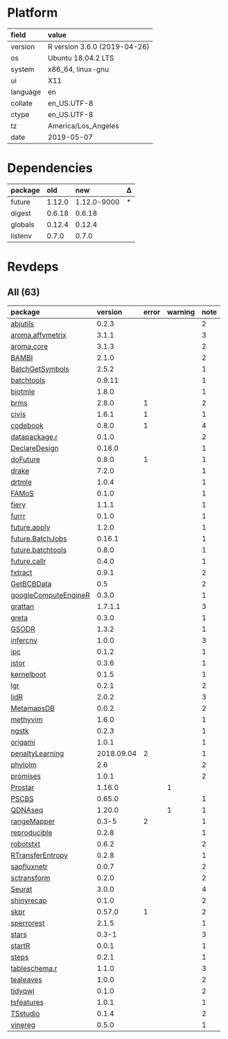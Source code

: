 # Platform

|field    |value                        |
|:--------|:----------------------------|
|version  |R version 3.6.0 (2019-04-26) |
|os       |Ubuntu 18.04.2 LTS           |
|system   |x86_64, linux-gnu            |
|ui       |X11                          |
|language |en                           |
|collate  |en_US.UTF-8                  |
|ctype    |en_US.UTF-8                  |
|tz       |America/Los_Angeles          |
|date     |2019-05-07                   |

# Dependencies

|package |old    |new         |Δ  |
|:-------|:------|:-----------|:--|
|future  |1.12.0 |1.12.0-9000 |*  |
|digest  |0.6.18 |0.6.18      |   |
|globals |0.12.4 |0.12.4      |   |
|listenv |0.7.0  |0.7.0       |   |

# Revdeps

## All (63)

|package                                                  |version    |error |warning |note |
|:--------------------------------------------------------|:----------|:-----|:-------|:----|
|[abjutils](problems.md#abjutils)                         |0.2.3      |      |        |2    |
|[aroma.affymetrix](problems.md#aromaaffymetrix)          |3.1.1      |      |        |3    |
|[aroma.core](problems.md#aromacore)                      |3.1.3      |      |        |2    |
|[BAMBI](problems.md#bambi)                               |2.1.0      |      |        |2    |
|[BatchGetSymbols](problems.md#batchgetsymbols)           |2.5.2      |      |        |1    |
|[batchtools](problems.md#batchtools)                     |0.9.11     |      |        |1    |
|[biotmle](problems.md#biotmle)                           |1.8.0      |      |        |1    |
|[brms](problems.md#brms)                                 |2.8.0      |1     |        |2    |
|[civis](problems.md#civis)                               |1.6.1      |1     |        |1    |
|[codebook](problems.md#codebook)                         |0.8.0      |1     |        |4    |
|[datapackage.r](problems.md#datapackager)                |0.1.0      |      |        |2    |
|[DeclareDesign](problems.md#declaredesign)               |0.18.0     |      |        |1    |
|[doFuture](problems.md#dofuture)                         |0.8.0      |1     |        |1    |
|[drake](problems.md#drake)                               |7.2.0      |      |        |1    |
|[drtmle](problems.md#drtmle)                             |1.0.4      |      |        |1    |
|[FAMoS](problems.md#famos)                               |0.1.0      |      |        |1    |
|[fiery](problems.md#fiery)                               |1.1.1      |      |        |1    |
|[furrr](problems.md#furrr)                               |0.1.0      |      |        |1    |
|[future.apply](problems.md#futureapply)                  |1.2.0      |      |        |1    |
|[future.BatchJobs](problems.md#futurebatchjobs)          |0.16.1     |      |        |1    |
|[future.batchtools](problems.md#futurebatchtools)        |0.8.0      |      |        |1    |
|[future.callr](problems.md#futurecallr)                  |0.4.0      |      |        |1    |
|[fxtract](problems.md#fxtract)                           |0.9.1      |      |        |2    |
|[GetBCBData](problems.md#getbcbdata)                     |0.5        |      |        |2    |
|[googleComputeEngineR](problems.md#googlecomputeenginer) |0.3.0      |      |        |1    |
|[grattan](problems.md#grattan)                           |1.7.1.1    |      |        |3    |
|[greta](problems.md#greta)                               |0.3.0      |      |        |1    |
|[GSODR](problems.md#gsodr)                               |1.3.2      |      |        |1    |
|[infercnv](problems.md#infercnv)                         |1.0.0      |      |        |3    |
|[ipc](problems.md#ipc)                                   |0.1.2      |      |        |1    |
|[jstor](problems.md#jstor)                               |0.3.6      |      |        |1    |
|[kernelboot](problems.md#kernelboot)                     |0.1.5      |      |        |1    |
|[lgr](problems.md#lgr)                                   |0.2.1      |      |        |2    |
|[lidR](problems.md#lidr)                                 |2.0.2      |      |        |3    |
|[MetamapsDB](problems.md#metamapsdb)                     |0.0.2      |      |        |2    |
|[methyvim](problems.md#methyvim)                         |1.6.0      |      |        |1    |
|[ngstk](problems.md#ngstk)                               |0.2.3      |      |        |1    |
|[origami](problems.md#origami)                           |1.0.1      |      |        |1    |
|[penaltyLearning](problems.md#penaltylearning)           |2018.09.04 |2     |        |1    |
|[phylolm](problems.md#phylolm)                           |2.6        |      |        |2    |
|[promises](problems.md#promises)                         |1.0.1      |      |        |2    |
|[Prostar](problems.md#prostar)                           |1.16.0     |      |1       |     |
|[PSCBS](problems.md#pscbs)                               |0.65.0     |      |        |1    |
|[QDNAseq](problems.md#qdnaseq)                           |1.20.0     |      |1       |1    |
|[rangeMapper](problems.md#rangemapper)                   |0.3-5      |2     |        |1    |
|[reproducible](problems.md#reproducible)                 |0.2.8      |      |        |1    |
|[robotstxt](problems.md#robotstxt)                       |0.6.2      |      |        |2    |
|[RTransferEntropy](problems.md#rtransferentropy)         |0.2.8      |      |        |1    |
|[sapfluxnetr](problems.md#sapfluxnetr)                   |0.0.7      |      |        |2    |
|[sctransform](problems.md#sctransform)                   |0.2.0      |      |        |2    |
|[Seurat](problems.md#seurat)                             |3.0.0      |      |        |4    |
|[shinyrecap](problems.md#shinyrecap)                     |0.1.0      |      |        |2    |
|[skpr](problems.md#skpr)                                 |0.57.0     |1     |        |2    |
|[sperrorest](problems.md#sperrorest)                     |2.1.5      |      |        |1    |
|[stars](problems.md#stars)                               |0.3-1      |      |        |3    |
|[startR](problems.md#startr)                             |0.0.1      |      |        |1    |
|[steps](problems.md#steps)                               |0.2.1      |      |        |1    |
|[tableschema.r](problems.md#tableschemar)                |1.1.0      |      |        |3    |
|[tealeaves](problems.md#tealeaves)                       |1.0.0      |      |        |2    |
|[tidyqwi](problems.md#tidyqwi)                           |0.1.0      |      |        |2    |
|[tsfeatures](problems.md#tsfeatures)                     |1.0.1      |      |        |1    |
|[TSstudio](problems.md#tsstudio)                         |0.1.4      |      |        |2    |
|[vinereg](problems.md#vinereg)                           |0.5.0      |      |        |1    |

